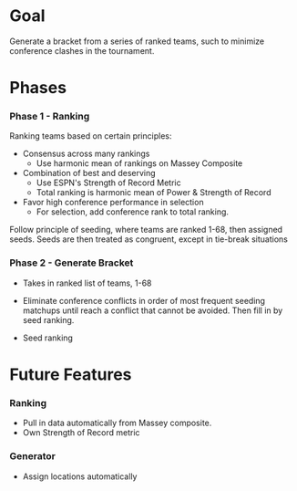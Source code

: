 # Goal

Generate a bracket from a series of ranked teams, such to minimize conference clashes in the tournament.

# Phases

### Phase 1 - Ranking
Ranking teams based on certain principles:
  * Consensus across many rankings
    * Use harmonic mean of rankings on Massey Composite
  * Combination of best and deserving
    * Use ESPN's Strength of Record Metric
    * Total ranking is harmonic mean of Power & Strength of Record
  * Favor high conference performance in selection
    * For selection, add conference rank to total ranking.

Follow principle of seeding, where teams are ranked 1-68, then assigned
seeds.  Seeds are then treated as congruent, except in tie-break situations


### Phase 2 - Generate Bracket
* Takes in ranked list of teams, 1-68

* Eliminate conference conflicts in order of most frequent seeding matchups
until reach a conflict that cannot be avoided.  Then fill in by seed ranking.

* Seed ranking


# Future Features
### Ranking
* Pull in data automatically from Massey composite.
* Own Strength of Record metric

### Generator
* Assign locations automatically
